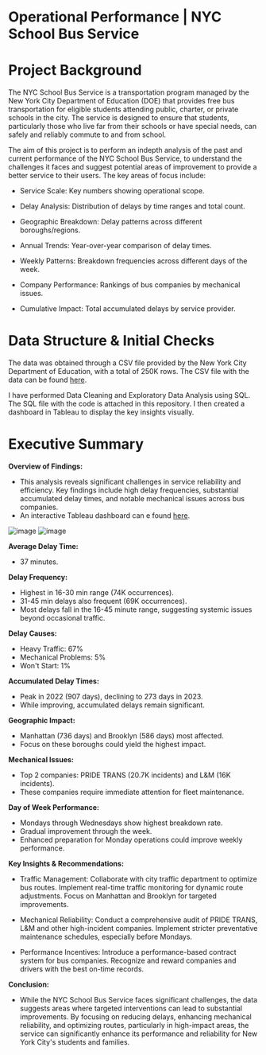 # Operational Performance | NYC School Bus Service

# Project Background

The NYC School Bus Service is a transportation program managed by the New York City Department of Education (DOE) that provides free bus transportation for eligible students attending public, charter, or private schools in the city. The service is designed to ensure that students, particularly those who live far from their schools or have special needs, can safely and reliably commute to and from school.

The aim of this project is to perform an indepth analysis of the past and current performance of the NYC School Bus Service, to understand the challenges it faces and  suggest potential areas of improvement to provide a better service to their users. The key areas of focus include:

- Service Scale: Key numbers showing operational scope.

- Delay Analysis: Distribution of delays by time ranges and total count.

- Geographic Breakdown: Delay patterns across different boroughs/regions.

- Annual Trends: Year-over-year comparison of delay times.

- Weekly Patterns: Breakdown frequencies across different days of the week.

- Company Performance: Rankings of bus companies by mechanical issues.

- Cumulative Impact: Total accumulated delays by service provider.

# Data Structure & Initial Checks
The data was obtained through a CSV file provided by the New York City Department of Education, with a total of 250K rows. The CSV file with the data can be found [here](https://drive.google.com/file/d/1Bq89xxzxvSu-_GNwjIZGt4jgnpVDSymp/view?usp=sharing).

I have performed Data Cleaning and Exploratory Data Analysis using SQL. The SQL file with the code is attached in this repository. I then created a dashboard in Tableau to display the key insights visually.


# Executive Summary

**Overview of Findings:**
- This analysis reveals significant challenges in service reliability and efficiency. Key findings include high delay frequencies, substantial accumulated delay times, and notable mechanical issues across bus companies.
- An interactive Tableau dashboard can e found [here](https://public.tableau.com/app/profile/carlos.s.nchez4177/viz/NYCSchoolBusServicePerformanceAnalysis/Dashboard).

![image](https://github.com/user-attachments/assets/4a93d9db-1386-47ce-83d6-333487f68891)
![image](https://github.com/user-attachments/assets/e051df29-5b7c-45d3-ab39-d20e72e11936)

**Average Delay Time:**
- 37 minutes.
        
**Delay Frequency:**

- Highest in 16-30 min range (74K occurrences).
- 31-45 min delays also frequent (69K occurrences).
- Most delays fall in the 16-45 minute range, suggesting systemic issues beyond occasional traffic.

**Delay Causes:**

- Heavy Traffic: 67%
- Mechanical Problems: 5%
- Won't Start: 1%

**Accumulated Delay Times:**
    
- Peak in 2022 (907 days), declining to 273 days in 2023.
- While improving, accumulated delays remain significant.
      
**Geographic Impact:**

- Manhattan (736 days) and Brooklyn (586 days) most affected.
- Focus on these boroughs could yield the highest impact.


**Mechanical Issues:**

- Top 2 companies: PRIDE TRANS (20.7K incidents) and L&M (16K incidents).
- These companies require immediate attention for fleet maintenance.


**Day of Week Performance:**

- Mondays through Wednesdays show highest breakdown rate.
- Gradual improvement through the week.
- Enhanced preparation for Monday operations could improve weekly performance.

**Key Insights & Recommendations:**

- Traffic Management: Collaborate with city traffic department to optimize bus routes. Implement real-time traffic monitoring for dynamic route adjustments. Focus on Manhattan and Brooklyn for targeted improvements.

- Mechanical Reliability: Conduct a comprehensive audit of PRIDE TRANS, L&M and other high-incident companies. Implement stricter preventative maintenance schedules, especially before Mondays.

- Performance Incentives: Introduce a performance-based contract system for bus companies. Recognize and reward companies and drivers with the best on-time records.

**Conclusion:**

- While the NYC School Bus Service faces significant challenges, the data suggests areas where targeted interventions can lead to substantial improvements. By focusing on reducing delays, enhancing mechanical reliability, and optimizing routes, particularly in high-impact areas, the service can significantly enhance its performance and reliability for New York City's students and families.
